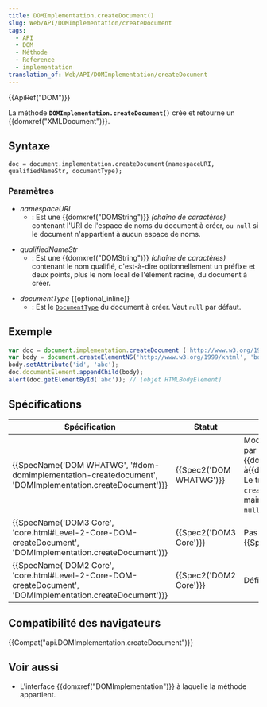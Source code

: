 ```yaml
---
title: DOMImplementation.createDocument()
slug: Web/API/DOMImplementation/createDocument
tags:
  - API
  - DOM
  - Méthode
  - Reference
  - implementation
translation_of: Web/API/DOMImplementation/createDocument
---
```

{{ApiRef("DOM")}}

La méthode **`DOMImplementation.createDocument()`** crée et retourne un {{domxref("XMLDocument")}}.

## Syntaxe

    doc = document.implementation.createDocument(namespaceURI, qualifiedNameStr, documentType);

### Paramètres

- _namespaceURI_
  - : Est une {{domxref("DOMString")}} _(chaîne de caractères)_ contenant l'URI de l'espace de noms du document à créer, `ou null` si le document n'appartient à aucun espace de noms.

<!---->

- _qualifiedNameStr_
  - : Est une {{domxref("DOMString")}} _(chaîne de caractères)_ contenant le nom qualifié, c'est-à-dire optionnellement un préfixe et deux points, plus le nom local de l'élément racine, du document à créer.

<!---->

- _documentType_ {{optional_inline}}
  - : Est le [`DocumentType`](/fr/docs/Web/API/DocumentType) du document à créer. Vaut `null` par défaut.

<!---->

## Exemple

```js
var doc = document.implementation.createDocument ('http://www.w3.org/1999/xhtml', 'html', null);
var body = document.createElementNS('http://www.w3.org/1999/xhtml', 'body');
body.setAttribute('id', 'abc');
doc.documentElement.appendChild(body);
alert(doc.getElementById('abc')); // [objet HTMLBodyElement]
```

## Spécifications

| Spécification                                                                                                                                | Statut                           | Commentaire                                                                                                                                                                                                                                 |
| -------------------------------------------------------------------------------------------------------------------------------------------- | -------------------------------- | ------------------------------------------------------------------------------------------------------------------------------------------------------------------------------------------------------------------------------------------- |
| {{SpecName('DOM WHATWG', '#dom-domimplementation-createdocument', 'DOMImplementation.createDocument')}}     | {{Spec2('DOM WHATWG')}} | Modification du type retourné par `createDocument()` de {{domxref("Document")}} à{{domxref("XMLDocument")}}. Le troisième argument de `createDocument()`, _doctype_, est maintenant optionnel et vaut `null` par defaut. |
| {{SpecName('DOM3 Core', 'core.html#Level-2-Core-DOM-createDocument', 'DOMImplementation.createDocument')}} | {{Spec2('DOM3 Core')}}     | Pas de changement depuis {{SpecName("DOM2 Core")}}.                                                                                                                                                                                  |
| {{SpecName('DOM2 Core', 'core.html#Level-2-Core-DOM-createDocument', 'DOMImplementation.createDocument')}} | {{Spec2('DOM2 Core')}}     | Définition initiale.                                                                                                                                                                                                                        |

## Compatibilité des navigateurs

{{Compat("api.DOMImplementation.createDocument")}}

## Voir aussi

- L'interface {{domxref("DOMImplementation")}} à laquelle la méthode appartient.
